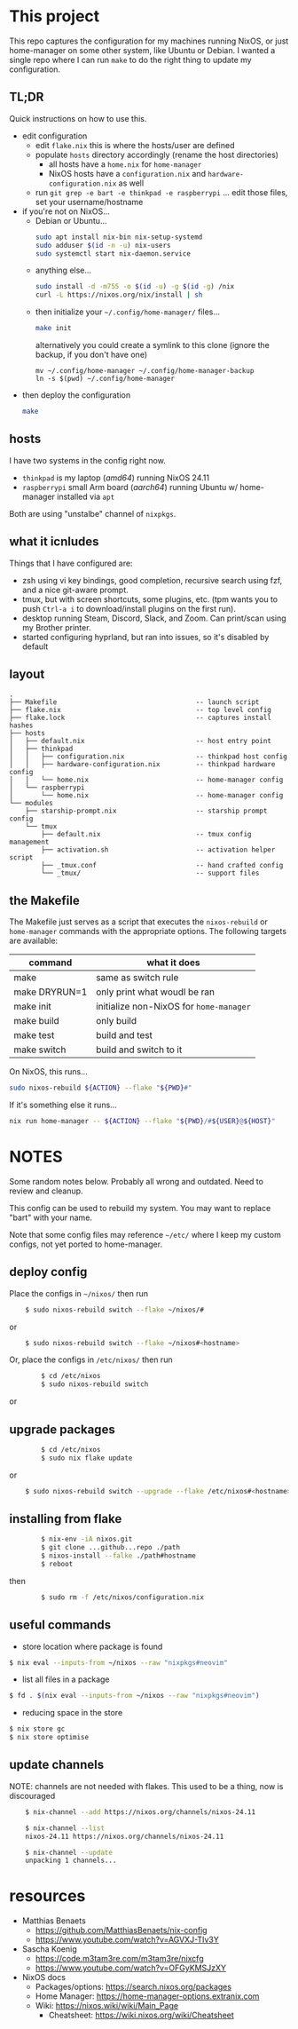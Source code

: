 # This project

This repo captures the configuration for my machines running NixOS, or just home-manager
on some other system, like Ubuntu or Debian.  I wanted a single repo where I can run
`make` to do the right thing to update my configuration.

## TL;DR

Quick instructions on how to use this.

- edit configuration
  - edit `flake.nix` this is where the hosts/user are defined
  - populate `hosts` directory accordingly (rename the host directories)
    - all hosts have a `home.nix` for `home-manager`
    - NixOS hosts have a `configuration.nix` and `hardware-configuration.nix` as well
  - run `git grep -e bart -e thinkpad -e raspberrypi` ... edit those files, set your username/hostname
- if you're not on NixOS...
  - Debian or Ubuntu...
    ```sh
    sudo apt install nix-bin nix-setup-systemd
    sudo adduser $(id -n -u) nix-users
    sudo systemctl start nix-daemon.service
    ```
  - anything else...
    ```sh
    sudo install -d -m755 -o $(id -u) -g $(id -g) /nix
    curl -L https://nixos.org/nix/install | sh
    ```
  - then initialize your `~/.config/home-manager/` files...
    ```sh
    make init
    ```
    alternatively you could create a symlink to this clone (ignore the backup, if you don't have one)
    ```
    mv ~/.config/home-manager ~/.config/home-manager-backup
    ln -s $(pwd) ~/.config/home-manager
    ```
- then deploy the configuration
    ```sh
    make
    ```

## hosts

I have two systems in the config right now.

- `thinkpad` is my laptop (*amd64*) running NixOS 24.11
- `raspberrypi` small Arm board (*aarch64*) running Ubuntu w/ home-manager installed via `apt`

Both are using "unstalbe" channel of `nixpkgs`.

## what it icnludes

Things that I have configured are:
- zsh using vi key bindings, good completion, recursive search using fzf, and a nice git-aware prompt.
- tmux, but with screen shortcuts, some plugins, etc.
  (tpm wants you to push `Ctrl-a i` to download/install plugins on the first run).
- desktop running Steam, Discord, Slack, and Zoom.  Can print/scan using my Brother printer.
- started configuring hyprland, but ran into issues, so it's disabled by default

## layout

```
.
├── Makefile                                   -- launch script
├── flake.nix                                  -- top level config
├── flake.lock                                 -- captures install hashes
├── hosts
│   ├── default.nix                            -- host entry point
│   ├── thinkpad
│   │   ├── configuration.nix                  -- thinkpad host config
│   │   ├── hardware-configuration.nix         -- thinkpad hardware config
│   │   └── home.nix                           -- home-manager config
│   └── raspberrypi
│       └── home.nix                           -- home-manager config
└── modules
    ├── starship-prompt.nix                    -- starship prompt config
    └── tmux
        ├── default.nix                        -- tmux config management
        ├── activation.sh                      -- activation helper script
        ├── _tmux.conf                         -- hand crafted config
        └── _tmux/                             -- support files
```

## the Makefile

The Makefile just serves as a script that executes the `nixos-rebuild` or `home-manager`
commands with the appropriate options.  The following targets are available:

| command       | what it does |
|---------------|--------------|
| make          | same as switch rule |
| make DRYRUN=1 | only print what woudl be ran |
| make init     | initialize non-NixOS for `home-manager` |
| make build    | only build   |
| make test     | build and test |
| make switch   | build and switch to it |


On NixOS, this runs...
```sh
sudo nixos-rebuild ${ACTION} --flake "${PWD}#"
```

If it's something else it runs...
```sh
nix run home-manager -- ${ACTION} --flake "${PWD}/#${USER}@${HOST}"
```




# NOTES

Some random notes below.  Probably all wrong and outdated.  Need to review and cleanup.

This config can be used to rebuild my system.  You may want to replace "bart" with your name.

Note that some config files may reference `~/etc/` where I keep my custom configs, not yet ported to home-manager.

## deploy config

Place the configs in `~/nixos/` then run
```sh
	$ sudo nixos-rebuild switch --flake ~/nixos/#
```
or
```sh
	$ sudo nixos-rebuild switch --flake ~/nixos#<hostname>
```

Or, place the configs in `/etc/nixos/` then run

```sh
        $ cd /etc/nixos
        $ sudo nixos-rebuild switch
```
or

## upgrade packages

```sh
        $ cd /etc/nixos
        $ sudo nix flake update
```
or
```sh
	$ sudo nixos-rebuild switch --upgrade --flake /etc/nixos#<hostname>
```

## installing from flake

```sh
        $ nix-env -iA nixos.git
        $ git clone ...github...repo ./path
        $ nixos-install --falke ./path#hostname
        $ reboot
```
then
```sh
        $ sudo rm -f /etc/nixos/configuration.nix
```

## useful commands

- store location where package is found
``` sh
$ nix eval --inputs-from ~/nixos --raw "nixpkgs#neovim"
```
- list all files in a package
``` sh
$ fd . $(nix eval --inputs-from ~/nixos --raw "nixpkgs#neovim")
```
- reducing space in the store
```sh
$ nix store gc
$ nix store optimise
```

## update channels

NOTE: channels are not needed with flakes.  This used to be a thing, now is discouraged

```sh
	$ nix-channel --add https://nixos.org/channels/nixos-24.11

	$ nix-channel --list 
	nixos-24.11 https://nixos.org/channels/nixos-24.11

	$ nix-channel --update
	unpacking 1 channels...
```

# resources

- Matthias Benaets
    - https://github.com/MatthiasBenaets/nix-config
    - https://www.youtube.com/watch?v=AGVXJ-TIv3Y
- Sascha Koenig
    - https://code.m3tam3re.com/m3tam3re/nixcfg
    - https://www.youtube.com/watch?v=OFGyKMSJzXY
- NixOS docs
    - Packages/options: https://search.nixos.org/packages
    - Home Manager: https://home-manager-options.extranix.com
    - Wiki: https://nixos.wiki/wiki/Main_Page
        - Cheatsheet: https://wiki.nixos.org/wiki/Cheatsheet
